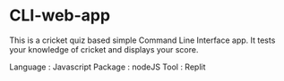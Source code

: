 # CLI-web-app
This is a cricket quiz based simple Command Line Interface app. It tests your knowledge of cricket and displays your score. 

Language : Javascript
Package : nodeJS
Tool : Replit

